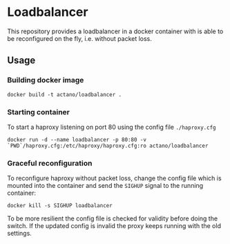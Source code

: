 # Loadbalancer

This repository provides a loadbalancer in a docker container with is able to be reconfigured on the fly, i.e.
without packet loss.

## Usage

### Building docker image

    docker build -t actano/loadbalancer .

### Starting container
To start a haproxy listening on port 80 using the config file `./haproxy.cfg`

    docker run -d --name loadbalancer -p 80:80 -v `PWD`/haproxy.cfg:/etc/haproxy/haproxy.cfg:ro actano/loadbalancer

### Graceful reconfiguration
To reconfigure haproxy without packet loss, change the config file which is mounted into the container
and send the `SIGHUP` signal to the running container:

    docker kill -s SIGHUP loadbalancer

To be more resilient the config file is checked for validity before doing the switch. If the updated config
is invalid the proxy keeps running with the old settings.
